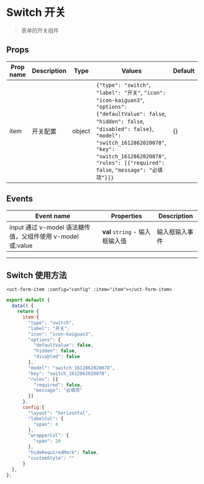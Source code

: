 # Switch 开关

> 表单的开关组件

## Props

| Prop name | Description | Type   | Values                                                                                                                                                                                                                                                                        | Default |
| --------- | ----------- | ------ | ----------------------------------------------------------------------------------------------------------------------------------------------------------------------------------------------------------------------------------------------------------------------------- | ------- |
| item      | 开关配置    | object | `{"type": "switch"`, `"label": "开关"`, `"icon": "icon-kaiguan3"`, `"options": {"defaultValue": false`, `"hidden": false`, `"disabled": false}`, `"model": "switch_1612862020078"`, `"key": "switch_1612862020078"`, `"rules": [{"required": false`, `"message": "必填项"}]}` | {}      |

## Events

| Event name                                                 | Properties                      | Description    |
| ---------------------------------------------------------- | ------------------------------- | -------------- |
| input 通过 v-model 语法糖传值，父组件使用 v-model 或:value | **val** `string` - 输入框输入值 | 输入框输入事件 |

---

## Switch 使用方法

```vue
<uct-form-item :config="config" :item="item"></uct-form-item>
```

```js
export default {
  data() {
    return {
      item:{
        "type": "switch",
        "label": "开关",
        "icon": "icon-kaiguan3",
        "options": {
          "defaultValue": false,
          "hidden": false,
          "disabled": false
        },
        "model": "switch_1612862020078",
        "key": "switch_1612862020078",
        "rules": [{
          "required": false,
          "message": "必填项"
        }]
      },
      config:{
        "layout": "horizontal",
        "labelCol": {
          "span": 4
        },
        "wrapperCol": {
          "span": 20
        },
        "hideRequiredMark": false,
        "customStyle": ""
      }
  },
};

```
